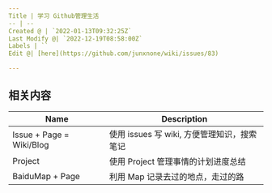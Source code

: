 ```yaml
---
Title | 学习 Github管理生活
-- | --
Created @ | `2022-01-13T09:32:25Z`
Last Modify @| `2022-12-19T08:58:00Z`
Labels | ``
Edit @| [here](https://github.com/junxnone/wiki/issues/83)

---
```

## 相关内容

Name | Description
-- | -- 
Issue + Page = Wiki/Blog | 使用 issues 写 wiki, 方便管理知识，搜索笔记
Project | 使用 Project 管理事情的计划进度总结
BaiduMap + Page |  利用 Map 记录去过的地点，走过的路

